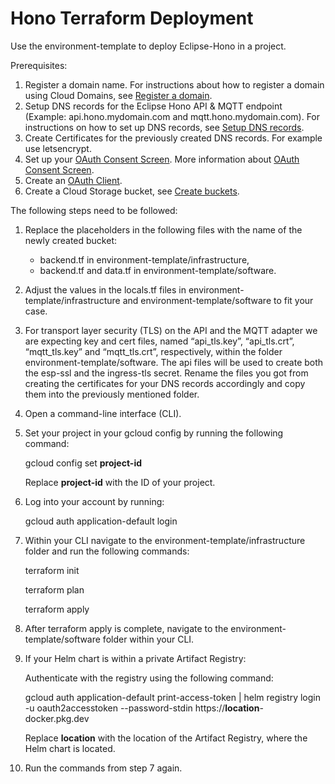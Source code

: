 # Hono Terraform Deployment

Use the environment-template to deploy Eclipse-Hono in a project.

Prerequisites:
1. Register a domain name. For instructions about how to register a domain using Cloud Domains, see [Register a domain](https://cloud.google.com/dns/docs/tutorials/create-domain-tutorial).
2. Setup DNS records for the Eclipse Hono API & MQTT endpoint (Example: api.hono.mydomain.com and mqtt.hono.mydomain.com). For instructions on how to set up DNS records, see [Setup DNS records](https://cloud.google.com/dns/docs/set-up-dns-records-domain-name).
3. Create Certificates for the previously created DNS records. For example use letsencrypt.
4. Set up your [OAuth Consent Screen](https://console.cloud.google.com/apis/credentials/consent). More information about [OAuth Consent Screen](https://support.google.com/cloud/answer/10311615?hl=en&ref_topic=3473162&sjid=5743182626460156348-EU).
5. Create an [OAuth Client](https://console.cloud.google.com/apis/credentials).
6. Create a Cloud Storage bucket, see [Create buckets](https://cloud.google.com/storage/docs/creating-buckets).


The following steps need to be followed:

1. Replace the placeholders in the following files with the name of the newly created bucket:
    * backend.tf in environment-template/infrastructure,
    * backend.tf and data.tf in environment-template/software.
2. Adjust the values in the locals.tf files in environment-template/infrastructure and environment-template/software to fit your case.
3. For transport layer security (TLS) on the API and the MQTT adapter we are expecting key and cert files, named “api_tls.key”, “api_tls.crt”, “mqtt_tls.key” and “mqtt_tls.crt”, respectively, within the folder environment-template/software. The api files will be used to create both the esp-ssl and the ingress-tls secret. Rename the files you got from creating the certificates for your DNS records accordingly and copy them into the previously mentioned folder.
4. Open a command-line interface (CLI).
5. Set your project in your gcloud config by running the following command:

   gcloud config set <b>project-id</b>

   Replace <b>project-id</b> with the ID of your project.
6. Log into your account by running:

   gcloud auth application-default login

7. Within your CLI navigate to the environment-template/infrastructure folder and run the following commands:

   terraform init

   terraform plan

   terraform apply

8. After terraform apply is complete, navigate to the environment-template/software folder within your CLI.
9. If your Helm chart is within a private Artifact Registry:

   Authenticate with the registry using the following command:

   gcloud auth application-default print-access-token | helm registry login -u oauth2accesstoken --password-stdin https://<b>location</b>-docker.pkg.dev

   Replace <b>location</b> with the location of the Artifact Registry, where the Helm chart is located.
10. Run the commands from step 7 again.
